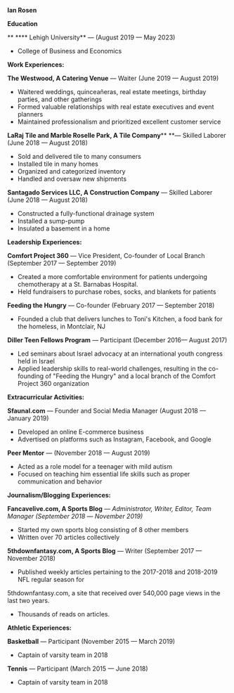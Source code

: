**Ian Rosen**

**Education**

** **** Lehigh University** — (August 2019 — May 2023)

- College of Business and Economics

**Work Experiences:**

**The Westwood, A Catering Venue** — Waiter (June 2019 — August 2019)

- Waitered weddings, quinceañeras, real estate meetings, birthday parties, and other gatherings
- Formed valuable relationships with real estate executives and event planners
- Maintained professionalism and prioritized excellent customer service

**LaRaj Tile and Marble Roselle Park,  A Tile Company****  **— Skilled Laborer (June 2018 — August 2018)

- Sold and delivered tile to many consumers
- Installed tile in many homes
- Organized and categorized inventory
- Handled and oversaw new shipments

**Santagado Services LLC, A Construction Company** — Skilled Laborer (June 2018 — August 2018)

- Constructed a fully-functional drainage system
- Installed a sump-pump
- Insulated a basement in a home

**Leadership Experiences:**

**Comfort Project 360** — Vice President, Co-founder of Local Branch (September 2017 — September 2019)

- Created a more comfortable environment for patients undergoing chemotherapy at a St. Barnabas Hospital.
- Held fundraisers to purchase robes, socks, and blankets for patients

**Feeding the Hungry** — Co-founder (February 2017 — September 2018)

- Founded a club that delivers lunches to Toni&#39;s Kitchen, a food bank for the homeless, in Montclair, NJ

**Diller Teen Fellows Program** — Participant (December 2016— August 2017)

- Led seminars about Israel advocacy at an international youth congress held in Israel
- Applied leadership skills to real-world challenges, resulting in the co-founding of &quot;Feeding the Hungry&quot; and a local branch of the Comfort Project 360 organization

**Extracurricular Activities:**

**Sfaunal.com** — Founder and Social Media Manager (August 2018 — January 2019)

- Developed an online E-commerce business
- Advertised on platforms such as Instagram, Facebook, and Google

**Peer Mentor** — (November 2018 — August 2019)

- Acted as a role model for a teenager with mild autism
- Focused on teaching him essential life skills such as proper communication and behavior

**Journalism/Blogging Experiences:**

**Fancavelive.com, A Sports Blog** — _Administrator, Writer, Editor, Team Manager (September 2018_ _— November 2019)_

- Started my own sports blog consisting of 8 other members
- Written over 70 articles collectively

**5thdownfantasy.com, A Sports Blog** — Writer (September 2017 — November 2018)

- Published weekly articles pertaining to the 2017-2018 and 2018-2019 NFL regular season for

5thdownfantasy.com, a site that received over 540,000 page views in the last two years.

- Thousands of reads on articles.

**Athletic Experiences:**

**Basketball** — Participant (November 2015 — March 2019)

- Captain of varsity team in 2018

**Tennis** — Participant (March 2015 — June 2018)

- Captain of varsity team in 2018
